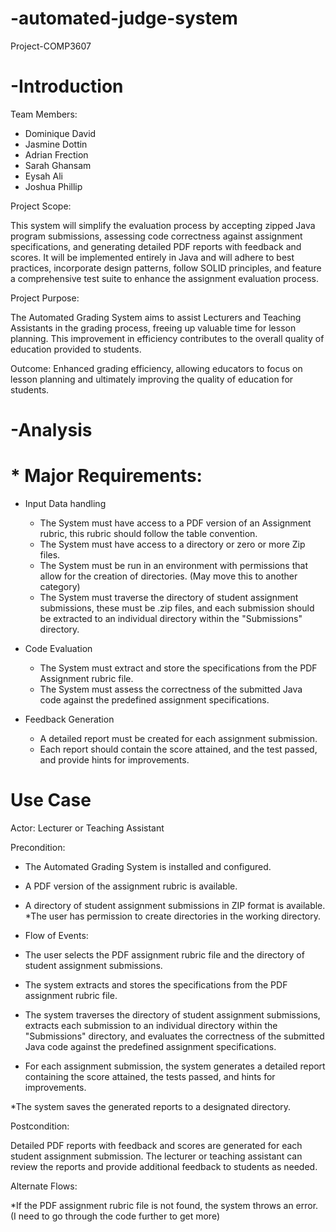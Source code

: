 # -automated-judge-system
Project-COMP3607

# -Introduction 
Team Members:
* Dominique David
* Jasmine Dottin
* Adrian Frection
* Sarah Ghansam
* Eysah Ali
* Joshua Phillip

Project Scope:

This system will simplify the evaluation process by accepting zipped Java program submissions, assessing code correctness against assignment specifications, and generating detailed PDF reports with feedback and scores. It will be implemented entirely in Java and will adhere to best practices, incorporate design patterns, follow SOLID principles, and feature a comprehensive test suite to enhance the assignment evaluation process.

Project Purpose:

The Automated Grading System aims to assist Lecturers and Teaching Assistants in the grading process, freeing up valuable time for lesson planning. This improvement in efficiency contributes to the overall quality of education provided to students.

Outcome: Enhanced grading efficiency, allowing educators to focus on lesson planning and ultimately improving the quality of education for students.


# -Analysis

# * Major Requirements:

* Input Data handling
  
  * The System must have access to a PDF version of an Assignment rubric, this rubric should follow the table convention.
  * The System must have access to a directory or zero or more Zip files.
  * The System must be run in an environment with permissions that allow for the creation of directories. (May move this to another category)
  * The System must traverse the directory of student assignment submissions, these must be .zip files, and each submission should be extracted to an individual directory within the "Submissions" directory.

* Code Evaluation
  
  * The System must extract and store the specifications from the PDF Assignment rubric file.
  * The System must assess the correctness of the submitted Java code against the predefined assignment specifications. 

* Feedback Generation

  * A detailed report must be created for each assignment submission.
  * Each report should contain the score attained, and the test passed, and provide hints for improvements.


# Use Case

Actor: Lecturer or Teaching Assistant

Precondition:

* The Automated Grading System is installed and configured.
* A PDF version of the assignment rubric is available.
* A directory of student assignment submissions in ZIP format is 
available.
*The user has permission to create directories in the working directory.

* Flow of Events:

* The user selects the PDF assignment rubric file and the directory of student assignment submissions.
  
* The system extracts and stores the specifications from the PDF assignment rubric file.
  
* The system traverses the directory of student assignment submissions, extracts each submission to an individual directory within the "Submissions" directory, and evaluates the correctness of the submitted Java code against the predefined assignment specifications.
  
* For each assignment submission, the system generates a detailed report containing the score attained, the tests passed, and hints for improvements.
  
*The system saves the generated reports to a designated directory.

Postcondition:

Detailed PDF reports with feedback and scores are generated for each student assignment submission.
The lecturer or teaching assistant can review the reports and provide additional feedback to students as needed.

Alternate Flows:

*If the PDF assignment rubric file is not found, the system throws an error.
(I need to go through the code further to get more)







